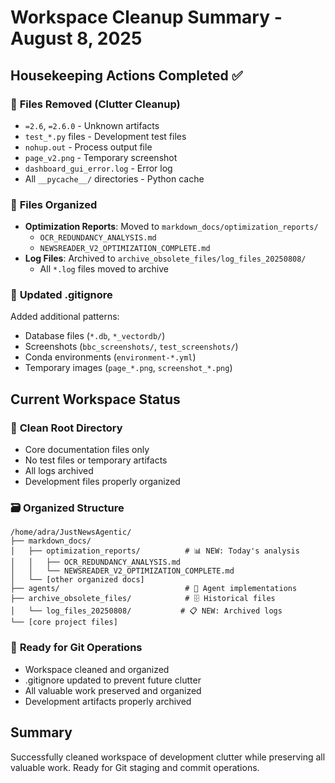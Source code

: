 # Workspace Cleanup Summary - August 8, 2025

## Housekeeping Actions Completed ✅

### 🧹 **Files Removed (Clutter Cleanup)**
- `=2.6`, `=2.6.0` - Unknown artifacts
- `test_*.py` files - Development test files  
- `nohup.out` - Process output file
- `page_v2.png` - Temporary screenshot
- `dashboard_gui_error.log` - Error log
- All `__pycache__/` directories - Python cache

### 📁 **Files Organized**
- **Optimization Reports**: Moved to `markdown_docs/optimization_reports/`
  - `OCR_REDUNDANCY_ANALYSIS.md`
  - `NEWSREADER_V2_OPTIMIZATION_COMPLETE.md`
- **Log Files**: Archived to `archive_obsolete_files/log_files_20250808/`
  - All `*.log` files moved to archive

### 🚫 **Updated .gitignore**
Added additional patterns:
- Database files (`*.db`, `*_vectordb/`)
- Screenshots (`bbc_screenshots/`, `test_screenshots/`)
- Conda environments (`environment-*.yml`)
- Temporary images (`page_*.png`, `screenshot_*.png`)

## Current Workspace Status

### 📂 **Clean Root Directory**
- Core documentation files only
- No test files or temporary artifacts
- All logs archived
- Development files properly organized

### 🗃️ **Organized Structure**
```
/home/adra/JustNewsAgentic/
├── markdown_docs/
│   ├── optimization_reports/          # 📊 NEW: Today's analysis
│   │   ├── OCR_REDUNDANCY_ANALYSIS.md
│   │   └── NEWSREADER_V2_OPTIMIZATION_COMPLETE.md
│   └── [other organized docs]
├── agents/                            # 🤖 Agent implementations
├── archive_obsolete_files/            # 🗄️ Historical files
│   └── log_files_20250808/           # 📋 NEW: Archived logs
└── [core project files]
```

### 🎯 **Ready for Git Operations**
- Workspace cleaned and organized
- .gitignore updated to prevent future clutter
- All valuable work preserved and organized
- Development artifacts properly archived

## Summary
Successfully cleaned workspace of development clutter while preserving all valuable work. Ready for Git staging and commit operations.
